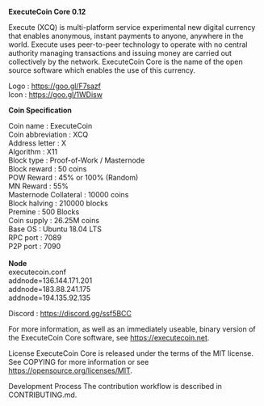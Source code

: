 <b>ExecuteCoin Core 0.12</b>

Execute (XCQ) is multi-platform service experimental new digital currency that enables anonymous, instant payments to anyone, anywhere in the world. Execute uses peer-to-peer technology to operate with no central authority managing transactions and issuing money are carried out collectively by the network. ExecuteCoin Core is the name of the open source software which enables the use of this currency.

Logo : https://goo.gl/F7sazf</br>
Icon : https://goo.gl/1WDisw</br>

<b>Coin Specification</b></br>

Coin name : ExecuteCoin</br>
Coin abbreviation	: XCQ</br>
Address letter : X</br>
Algorithm : X11</br>
Block type : Proof-of-Work / Masternode</br>
Block reward : 50 coins</br>
POW Reward : 45% or 100% (Random)</br>
MN Reward : 55%</br>
Masternode Collateral : 10000 coins</br>
Block halving :	210000 blocks</br>
Premine : 500 Blocks</br>
Coin supply : 26.25M coins</br>
Base OS : Ubuntu 18.04 LTS</br>
RPC port : 7089</br>
P2P port : 7090</br>
</br>
<b>Node</b></br>
executecoin.conf</br>
addnode=136.144.171.201</br>
addnode=183.88.241.175</br>
addnode=194.135.92.135</br>

Discord : https://discord.gg/ssf5BCC</br>

For more information, as well as an immediately useable, binary version of the ExecuteCoin Core software, see https://executecoin.net.

License
ExecuteCoin Core is released under the terms of the MIT license. See COPYING for more information or see https://opensource.org/licenses/MIT.

Development Process
The contribution workflow is described in CONTRIBUTING.md.

